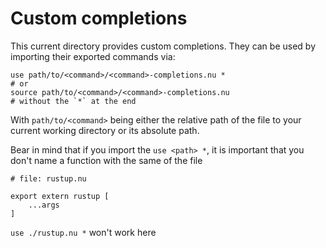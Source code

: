 # Custom completions

This current directory provides custom completions. They can be used by importing their exported commands via:

```nushell
use path/to/<command>/<command>-completions.nu *
# or
source path/to/<command>/<command>-completions.nu
# without the `*` at the end

```

With `path/to/<command>` being either the relative path of the file to your current working directory or its absolute path.

Bear in mind that if you import the `use <path> *`, it is important that you don't name a function with the same of the file

```nu
# file: rustup.nu 

export extern rustup [
    ...args
]
```
`use ./rustup.nu *` won't work here
